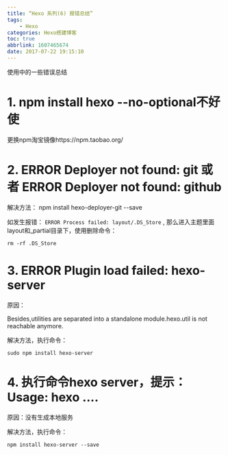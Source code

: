 ```yaml
---
title: “Hexo 系列(6) 报错总结”
tags: 
    - Hexo
categories: Hexo搭建博客
toc: true
abbrlink: 1607465674
date: 2017-07-22 19:15:10
---
```

使用中的一些错误总结
<!-- more -->
# 1. npm install hexo --no-optional不好使

更换npm淘宝镜像https://npm.taobao.org/

# 2. ERROR Deployer not found: git 或者 ERROR Deployer not found: github

解决方法： npm install hexo-deployer-git --save

如发生报错： `ERROR Process failed: layout/.DS_Store` , 那么进入主题里面layout和_partial目录下，使用删除命令：

`rm -rf .DS_Store`

# 3. ERROR Plugin load failed: hexo-server

原因：

Besides,utilities are separated into a standalone module.hexo.util is not reachable anymore.

解决方法，执行命令：

`sudo npm install hexo-server`

# 4. 执行命令hexo server，提示：Usage: hexo ....

原因：没有生成本地服务

解决方法，执行命令：

`npm install hexo-server --save`

